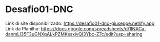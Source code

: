 # Desafio01-DNC
Link di site disponibilizado: https://desafio01-dnc-giuseppe.netlify.app <br>
Link da Planilha: https://docs.google.com/spreadsheets/d/1lNACa-danmLl35F3uGNXqALkPZMKesxivQI3Ybc-Z7c/edit?usp=sharing
